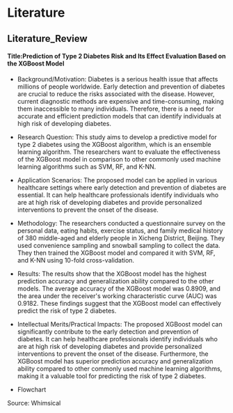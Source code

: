 # Literature
## Literature_Review
#### Title:Prediction of Type 2 Diabetes Risk and Its Effect Evaluation Based on the XGBoost Model
- Background/Motivation:
Diabetes is a serious health issue that affects millions of people worldwide. Early detection and prevention of diabetes are crucial to reduce the risks associated with the disease. However, current diagnostic methods are expensive and time-consuming, making them inaccessible to many individuals. Therefore, there is a need for accurate and efficient prediction models that can identify individuals at high risk of developing diabetes.

- Research Question:
This study aims to develop a predictive model for type 2 diabetes using the XGBoost algorithm, which is an ensemble learning algorithm. The researchers want to evaluate the effectiveness of the XGBoost model in comparison to other commonly used machine learning algorithms such as SVM, RF, and K-NN.

- Application Scenarios:
The proposed model can be applied in various healthcare settings where early detection and prevention of diabetes are essential. It can help healthcare professionals identify individuals who are at high risk of developing diabetes and provide personalized interventions to prevent the onset of the disease.

- Methodology:
The researchers conducted a questionnaire survey on the personal data, eating habits, exercise status, and family medical history of 380 middle-aged and elderly people in Xicheng District, Beijing. They used convenience sampling and snowball sampling to collect the data. They then trained the XGBoost model and compared it with SVM, RF, and K-NN using 10-fold cross-validation.

- Results:
The results show that the XGBoost model has the highest prediction accuracy and generalization ability compared to the other models. The average accuracy of the XGBoost model was 0.8909, and the area under the receiver's working characteristic curve (AUC) was 0.9182. These findings suggest that the XGBoost model can effectively predict the risk of type 2 diabetes.

- Intellectual Merits/Practical Impacts:
The proposed XGBoost model can significantly contribute to the early detection and prevention of diabetes. It can help healthcare professionals identify individuals who are at high risk of developing diabetes and provide personalized interventions to prevent the onset of the disease. Furthermore, the XGBoost model has superior prediction accuracy and generalization ability compared to other commonly used machine learning algorithms, making it a valuable tool for predicting the risk of type 2 diabetes.

- Flowchart

Source: Whimsical

